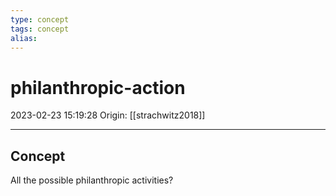 ```yaml
---
type: concept
tags: concept
alias:
---
```


# philanthropic-action

2023-02-23 15:19:28
Origin: [[strachwitz2018]]

---

## Concept

All the possible philanthropic activities?